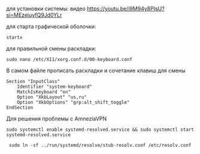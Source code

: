 для установки системы:
видео https://youtu.be/i9M94y8PIsU?si=MEzejuyfQ9Jd0YLr

для старта графической оболочки:
```
startx
```


для правильной смены раскладки:
```
sudo nano /etc/X11/xorg.conf.d/00-keyboard.conf
```
В самом файле прописать раскладки и сочетание клавиш для смены
```
Section "InputClass"
    Identifier "system-keyboard"
    MatchIsKeyboard "on"
    Option "XkbLayout" "us,ru"
    Option "XkbOptions" "grp:alt_shift_toggle"
EndSection
```

Для решения проблемы с AmneziaVPN
```
sudo systemctl enable systemd-resolved.service && sudo systemctl start systemd-resolved.service
```
```
 sudo ln -sf ../run/systemd/resolve/stub-resolv.conf /etc/resolv.conf
```
